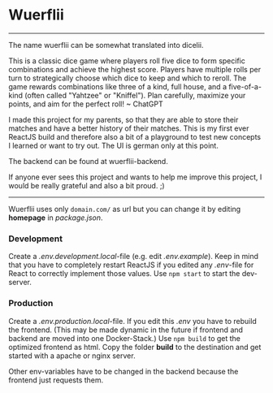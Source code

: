 
# Wuerflii

___


The name wuerflii can be somewhat translated into dicelii.

This is a classic dice game where players roll five dice to form specific combinations and achieve the highest score. Players have multiple rolls per turn to strategically choose which dice to keep and which to reroll. The game rewards combinations like three of a kind, full house, and a five-of-a-kind (often called "Yahtzee" or "Kniffel"). Plan carefully, maximize your points, and aim for the perfect roll!
~ ChatGPT

I made this project for my parents, so that they are able to store their matches and have a better history of their matches. 
This is my first ever ReactJS build and therefore also a bit of a playground to test new concepts I learned or want to try out. The UI is german only at this point. 

The backend can be found at wuerflii-backend.

If anyone ever sees this project and wants to help me improve this project, I would be really grateful and also a bit proud. ;) 


___


Wuerflii uses only `domain.com/` as url but you can change it by editing **homepage** in _package.json_.


### Development

Create a _.env.development.local_-file (e.g. edit _.env.example_). Keep in mind that you have to completely restart ReactJS if you edited any _.env_-file for React to correctly implement those values.
Use `npm start` to start the dev-server.


### Production

Create a _.env.production.local_-file. If you edit this _.env_ you have to rebuild the frontend. (This may be made dynamic in the future if frontend and backend are moved into one Docker-Stack.)
Use `npm build` to get the optimized frontend as html. Copy the folder **build** to the destination and get started with a apache or nginx server.

Other env-variables have to be changed in the backend because the frontend just requests them.

